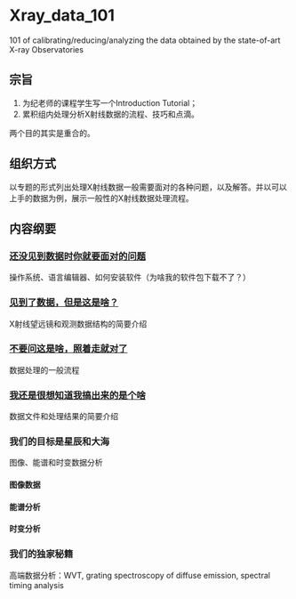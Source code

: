 # Xray_data_101
101 of calibrating/reducing/analyzing the data obtained by the state-of-art X-ray Observatories

## 宗旨
1. 为纪老师的课程学生写一个Introduction Tutorial；
2. 累积组内处理分析X射线数据的流程、技巧和点滴。

两个目的其实是重合的。

## 组织方式
以专题的形式列出处理X射线数据一般需要面对的各种问题，以及解答。并以可以上手的数据为例，展示一般性的X射线数据处理流程。

## 内容纲要
### [还没见到数据时你就要面对的问题](./0.Software/Installation.md)
操作系统、语言编辑器、如何安装软件（为啥我的软件包下载不了？）
### [见到了数据，但是这是啥？](./1.Introduction/Data_Structure.md)
X射线望远镜和观测数据结构的简要介绍
### [不要问这是啥，照着走就对了](./2.Data_Reduction/Summary.md)
数据处理的一般流程
### [我还是很想知道我搞出来的是个啥](./3.Data_Analysis/Summary.md)
数据文件和处理结果的简要介绍
### 我们的目标是星辰和大海
图像、能谱和时变数据分析
#### 图像数据
#### 能谱分析
#### 时变分析
### 我们的独家秘籍
高端数据分析：WVT, grating spectroscopy of diffuse emission, spectral timing analysis